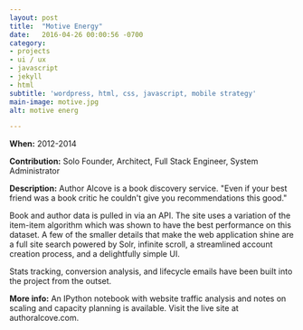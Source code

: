 ```yaml
---
layout: post
title:  "Motive Energy"
date:   2016-04-26 00:00:56 -0700
category:
- projects
- ui / ux
- javascript
- jekyll
- html
subtitle: 'wordpress, html, css, javascript, mobile strategy'
main-image: motive.jpg
alt: motive energ

---
```


**When:** 2012-2014

**Contribution:** Solo Founder, Architect, Full Stack Engineer, System Administrator

**Description:** Author Alcove is a book discovery service. "Even if your best friend was a book critic he couldn't give you recommendations this good."

Book and author data is pulled in via an API. The site uses a variation of the item-item algorithm which was shown to have the best performance on this dataset. A few of the smaller details that make the web application shine are a full site search powered by Solr, infinite scroll, a streamlined account creation process, and a delightfully simple UI.

Stats tracking, conversion analysis, and lifecycle emails have been built into the project from the outset.

**More info:** An IPython notebook with website traffic analysis and notes on scaling and capacity planning is available. Visit the live site at authoralcove.com.

